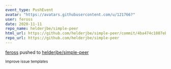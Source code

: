 ```yaml
---
event_type: PushEvent
avatar: "https://avatars.githubusercontent.com/u/121766?"
user: feross
date: 2020-11-11
repo_name: helderjbe/simple-peer
html_url: https://github.com/helderjbe/simple-peer/commit/4ba474c1887eb92c163bb6428963e9ba3ddf90cc
repo_url: https://github.com/helderjbe/simple-peer
---
```


<a href='https://github.com/feross' target='_blank'>feross</a> pushed to <a href='https://github.com/helderjbe/simple-peer' target='_blank'>helderjbe/simple-peer</a>

<small>Improve issue templates 